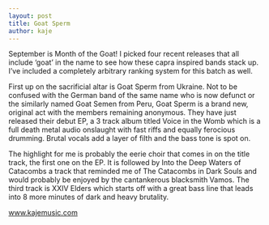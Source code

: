 ```yaml
---
layout: post
title: Goat Sperm
author: kaje
---
```



September is Month of the Goat! I picked four recent releases that all include ‘goat’ in the name to see how these capra inspired bands stack up. I’ve included a completely arbitrary ranking system for this batch as well.

First up on the sacrificial altar is Goat Sperm from Ukraine. Not to be confused with the German band of the same name who is now defunct or the similarly named Goat Semen from Peru, Goat Sperm is a brand new, original act with the members remaining anonymous. They have just released their debut EP, a 3 track album titled Voice in the Womb which is a full death metal audio onslaught with fast riffs and equally ferocious drumming. Brutal vocals add a layer of filth and the bass tone is spot on.

The highlight for me is probably the eerie choir that comes in on the title track, the first one on the EP. It is followed by Into the Deep Waters of Catacombs a track that reminded me of The Catacombs in Dark Souls and would probably be enjoyed by the cantankerous blacksmith Vamos. The third track is XXIV Elders which starts off with a great bass line that leads into 8 more minutes of dark and heavy brutality.

www.kajemusic.com